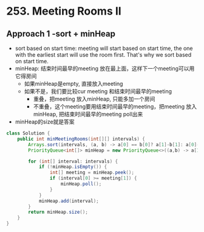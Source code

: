 # 253. Meeting Rooms II

## Approach 1 -sort + minHeap

- sort based on start time: meeting will start based on start time, the one with the earliest start will use the room first. That's why we sort based on start time.
- minHeap: 结束时间最早的meeting 放在最上面，这样下一个meeting可以用它得房间 
    - 如果minHeap是empty, 直接放入meeting
    - 如果不是，我们要比较cur meeting 和结束时间最早的meeting
        - 重叠，把meeting 放入minHeap, 只能多加一个房间
        - 不重叠，这个meeting要用结束时间最早的meeting，把meeting 放入minHeap, 把结束时间最早的meeting poll出来
- minHeap的size就是答案

```java
class Solution {
    public int minMeetingRooms(int[][] intervals) {
        Arrays.sort(intervals, (a, b) -> a[0] == b[0]? a[1]-b[1]: a[0]-b[0]);
        PriorityQueue<int[]> minHeap = new PriorityQueue<>((a,b) -> a[1]-b[1]);

        for (int[] interval: intervals) {
            if (!minHeap.isEmpty()) {
                int[] meeting = minHeap.peek();
                if (interval[0] >= meeting[1]) {
                    minHeap.poll();
                }
            }
            minHeap.add(interval);
        }
        return minHeap.size();
    }
}
```